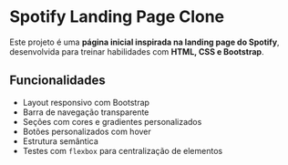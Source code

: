 # Spotify Landing Page Clone 

Este projeto é uma **página inicial inspirada na landing page do Spotify**, desenvolvida para treinar habilidades com **HTML, CSS e Bootstrap**.


## Funcionalidades

- Layout responsivo com Bootstrap
- Barra de navegação transparente
- Seções com cores e gradientes personalizados
- Botões personalizados com hover
- Estrutura semântica
- Testes com `flexbox` para centralização de elementos
